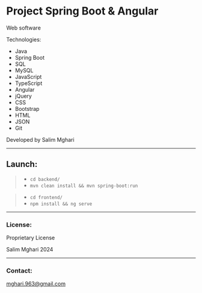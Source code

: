# Project Spring Boot & Angular

Web software

Technologies:
- Java
- Spring Boot
- SQL
- MySQL
- JavaScript
- TypeScript
- Angular
- jQuery
- CSS
- Bootstrap
- HTML
- JSON
- Git

Developed by Salim Mghari 

---

## Launch:

> - `cd backend/`
> - `mvn clean install && mvn spring-boot:run`

> - `cd frontend/`
> - `npm install && ng serve`

---

### License:

Proprietary License

Salim Mghari 2024

---

### Contact:

<mghari.963@gmail.com>  
